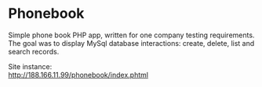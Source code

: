# Phonebook

Simple phone book PHP app, written for one company testing requirements.  
The goal was to display MySql database interactions: create, delete, list and search records.  

Site instance:  
<http://188.166.11.99/phonebook/index.phtml>